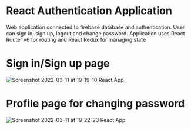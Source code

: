 # React Authentication Application
Web application connected to firebase database and authentication. User can sign in, sign up, logout and change password. Application uses React Router v6 for routing and React Redux for managing state


# Sign in/Sign up page

![Screenshot 2022-03-11 at 19-19-10 React App](https://user-images.githubusercontent.com/71221268/157927047-b15a5d31-df2f-4cf3-bc9d-094f9f219830.png)



# Profile page for changing password

![Screenshot 2022-03-11 at 19-22-23 React App](https://user-images.githubusercontent.com/71221268/157927718-13671670-b88d-4867-b6e7-cc149b17b5d6.png)
